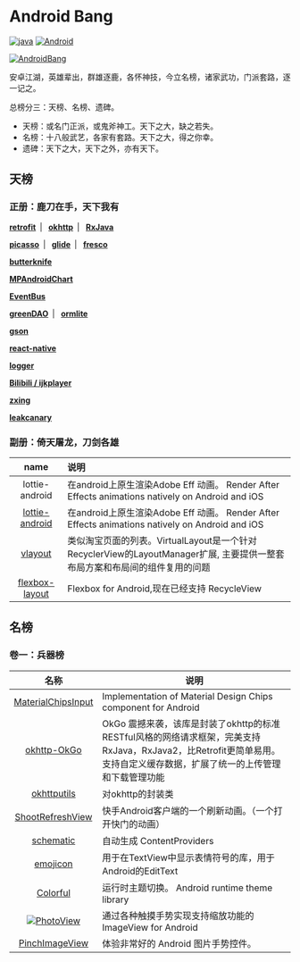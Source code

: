 # Android Bang
[![java](https://img.shields.io/badge/language-java-orange.svg)](http://www.oracle.com/technetwork/java/javase/downloads/index-jsp-138363.html)
[![Android](https://img.shields.io/badge/language-Android-orange.svg)](https://developer.android.com/index.html)
<!--[![GitHub stars](https://img.shields.io/github/stars/badges/shields.svg?style=social&label=Star)](https://github.com/OCNYang/AndroidBang)  -->

[![AndroidBang](http://obbu6r1mi.bkt.clouddn.com/AndroidBang/androidbang.png)](https://github.com/OCNYang/AndroidBang)

安卓江湖，英雄辈出，群雄逐鹿，各怀神技，今立名榜，诸家武功，门派套路，逐一记之。  

总榜分三：天榜、名榜、遗碑。

* 天榜：或名门正派，或鬼斧神工。天下之大，缺之若失。
* 名榜：十八般武艺，各家有套路。天下之大，得之你幸。
* 遗碑：天下之大，天下之外，亦有天下。

## 天榜

### 正册：鹿刀在手，天下我有

[**retrofit**](https://github.com/square/retrofit)&ensp;|&ensp;
[**okhttp**](https://github.com/square/okhttp)&ensp;|&ensp;
[**RxJava**](https://github.com/ReactiveX/RxJava)  

[**picasso**](https://github.com/square/picasso)&ensp;|&ensp;
[**glide**](https://github.com/bumptech/glide)&ensp;|&ensp;
[**fresco**](https://github.com/facebook/fresco)  

[**butterknife**](https://github.com/JakeWharton/butterknife)  

[**MPAndroidChart**](https://github.com/PhilJay/MPAndroidChart)  

[**EventBus**](https://github.com/greenrobot/EventBus)  

[**greenDAO**](https://github.com/greenrobot/greenDAO)&ensp;|&ensp;
[**ormlite**](http://ormlite.com/)  

[**gson**](https://github.com/google/gson)  

[**react-native**](https://github.com/facebook/react-native)  

[**logger**](https://github.com/orhanobut/logger)  

[**Bilibili / ijkplayer**](https://github.com/Bilibili/ijkplayer)  

[**zxing**](https://github.com/zxing/zxing)  

[**leakcanary**](https://github.com/square/leakcanary)  

### 副册：倚天屠龙，刀剑各雄


| name | 说明 |
|:----:|:-----|
| lottie-android | 在android上原生渲染Adobe Eff 动画。 Render After Effects animations natively on Android and iOS |
| [lottie-android](https://github.com/airbnb/lottie-android) | 在android上原生渲染Adobe Eff 动画。 Render After Effects animations natively on Android and iOS |
| [vlayout](https://github.com/alibaba/vlayout) | 类似淘宝页面的列表。VirtualLayout是一个针对RecyclerView的LayoutManager扩展, 主要提供一整套布局方案和布局间的组件复用的问题 |
| [flexbox-layout](https://github.com/google/flexbox-layout) | Flexbox for Android,现在已经支持 RecycleView |

## 名榜

### 卷一：兵器榜

| 名称 | 说明 |
|:----:|-----|
| [MaterialChipsInput](https://github.com/pchmn/MaterialChipsInput) | Implementation of Material Design Chips component for Android |
| [okhttp-OkGo](https://github.com/jeasonlzy/okhttp-OkGo) | OkGo 震撼来袭，该库是封装了okhttp的标准RESTful风格的网络请求框架，完美支持RxJava，RxJava2，比Retrofit更简单易用。支持自定义缓存数据，扩展了统一的上传管理和下载管理功能 |
| [okhttputils](https://github.com/hongyangAndroid/okhttputils) | 对okhttp的封装类 |
| [ShootRefreshView](https://github.com/dinuscxj/ShootRefreshView) | 快手Android客户端的一个刷新动画。（一个打开快门的动画） |
| [schematic](https://github.com/SimonVT/schematic) | 自动生成 ContentProviders |
| [emojicon](https://github.com/rockerhieu/emojicon) | 用于在TextView中显示表情符号的库，用于Android的EditText |
| [Colorful](https://github.com/garretyoder/Colorful) | 运行时主题切换。 Android runtime theme library |
| [![PhotoView](https://img.shields.io/badge/PhotoView-10k+-brightgreen.svg?style=social)](https://github.com/chrisbanes/PhotoView) | 通过各种触摸手势实现支持缩放功能的 ImageView for Android |
| [PinchImageView](https://github.com/boycy815/PinchImageView) | 体验非常好的 Android 图片手势控件。 |

